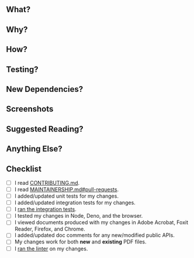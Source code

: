 <!-- 
Thank you for taking the time to make a PR! 💖 
Please fill out this template completely to help us provide a prompt review. 😃
You can add more sections if you like. ✅
Do not remove or skip any sections. ⛔️
-->

## What?
<!-- Describe what your PR does. Include code snippets demonstrating how to use any APIs you added/updated. -->

## Why?
<!-- Describe why you created this PR. Explain why others would find it useful. -->

## How?
<!-- Describe how your PR works. Did you consider any alternative implementations? -->

## Testing?
<!-- Describe how you tested your PR. Why are you confident it is correct? -->


## New Dependencies?
<!-- 
If you added a new dependency then please read https://github.com/Hopding/pdf-lib/blob/master/docs/CONTRIBUTING.md#adding-dependencies and then:
  * Clearly explain why it is necessary.
  * Explain how you know it is well tested.
  * Explain how you know it is well documented.
  * Explain how you know it is actively supported.
  * State how much it will increase pdf-lib's bundle size.
  * State how you know it will work in all JS environments.
If you did not add a new dependency, simply state "No".
-->

## Screenshots
<!-- If your changes can affect the visual appearance of a PDF, then provide screenshots demonstrating this. Otherwise state "N/A".  -->

## Suggested Reading?
<!-- 
Have you read the PDF specification sections recommended in https://github.com/Hopding/pdf-lib/blob/master/docs/CONTRIBUTING.md#understanding-pdfs? 
State "Yes" or "No".
-->

## Anything Else?
<!-- Please share any additional notes here. -->

## Checklist
- [ ] I read [CONTRIBUTING.md](https://github.com/Hopding/pdf-lib/blob/master/docs/CONTRIBUTING.md).
- [ ] I read [MAINTAINERSHIP.md#pull-requests](https://github.com/Hopding/pdf-lib/blob/master/docs/MAINTAINERSHIP.md#pull-requests).
- [ ] I added/updated unit tests for my changes.
- [ ] I added/updated integration tests for my changes.
- [ ] I [ran the integration tests](https://github.com/Hopding/pdf-lib/blob/master/docs/CONTRIBUTING.md#running-the-integration-tests).
- [ ] I tested my changes in Node, Deno, and the browser.
- [ ] I viewed documents produced with my changes in Adobe Acrobat, Foxit Reader, Firefox, and Chrome.
- [ ] I added/updated doc comments for any new/modified public APIs.
- [ ] My changes work for both **new** and **existing** PDF files.
- [ ] I [ran the linter](https://github.com/Hopding/pdf-lib/blob/master/docs/CONTRIBUTING.md#running-the-linter) on my changes.
